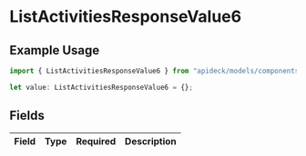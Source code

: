 # ListActivitiesResponseValue6

## Example Usage

```typescript
import { ListActivitiesResponseValue6 } from "apideck/models/components";

let value: ListActivitiesResponseValue6 = {};
```

## Fields

| Field       | Type        | Required    | Description |
| ----------- | ----------- | ----------- | ----------- |